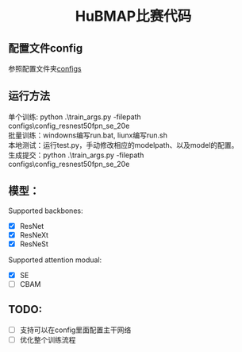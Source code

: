 <div align="center"> <h1>HuBMAP比赛代码</h1> </div>

## 配置文件config
参照配置文件夹[configs](./configs)

## 运行方法
单个训练: python .\train_args.py -filepath configs\config_resnest50fpn_se_20e
<br/>
批量训练：windowns编写run.bat, liunx编写run.sh
<br/>
本地测试：运行test.py，手动修改相应的modelpath、以及model的配置。
<br/>
生成提交：python .\train_args.py -filepath configs\config_resnest50fpn_se_20e

## 模型：
Supported backbones:
- [x] ResNet
- [x] ResNeXt
- [x] ResNeSt

Supported attention modual:
- [x] SE
- [ ] CBAM

## TODO:
- [ ] 支持可以在config里面配置主干网络
- [ ] 优化整个训练流程
